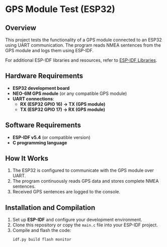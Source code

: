 # GPS Module Test (ESP32)

## Overview
This project tests the functionality of a GPS module connected to an ESP32 using UART communication. The program reads NMEA sentences from the GPS module and logs them using ESP-IDF.

For additional ESP-IDF libraries and resources, refer to [ESP-IDF Libraries](https://github.com/pankaja2328/ESP-IDF-Libraries.git).

## Hardware Requirements
- **ESP32 development board**
- **NEO-6M GPS module** (or any compatible GPS module)
- **UART connections**:
  - **RX (ESP32 GPIO 16) → TX (GPS module)**
  - **TX (ESP32 GPIO 17) → RX (GPS module)**

## Software Requirements
- **ESP-IDF v5.4** (or compatible version)
- **C programming language**

## How It Works
1. The ESP32 is configured to communicate with the GPS module over UART.
2. The program continuously reads GPS data and stores complete NMEA sentences.
3. Received GPS sentences are logged to the console.

## Installation and Compilation
1. Set up **ESP-IDF** and configure your development environment.
2. Clone this repository or copy the `main.c` file into your ESP-IDF project.
3. Compile and flash the code:
   ```sh
   idf.py build flash monitor
